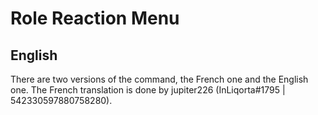 # Role Reaction Menu

## English
There are two versions of the command, the French one and the English one.
The French translation is done by jupiter226 (InLiqorta#1795 | 542330597880758280).
